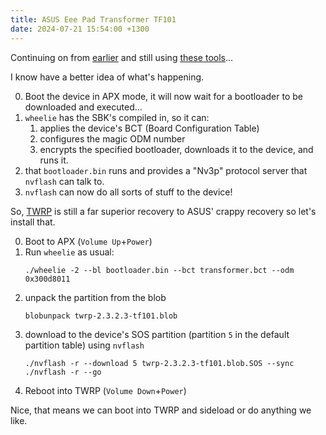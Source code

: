 ```yaml
---
title: ASUS Eee Pad Transformer TF101
date: 2024-07-21 15:54:00 +1300
---
```


Continuing on from [earlier](/2024/03/20/tf101.html) and still using [these tools](https://gitlab.com/antoni.aloytorrens/u-boot-tf101-tools.git)...

I know have a better idea of what's happening.

0. Boot the device in APX mode, it will now wait for a bootloader to be downloaded and executed...
1. `wheelie` has the SBK's compiled in, so it can:
   1. applies the device's BCT (Board Configuration Table)
   2. configures the magic ODM number
   3. encrypts the specified bootloader, downloads it to the device, and runs it.
2. that `bootloader.bin` runs and provides a "Nv3p" protocol server that `nvflash` can talk to.
3. `nvflash` can now do all sorts of stuff to the device!

So, [TWRP](https://twrp.me/asus/asustransformerTF101.html) is still a far superior recovery to ASUS' crappy recovery so let's install that.

0. Boot to APX (`Volume Up`+`Power`)
1. Run `wheelie` as usual:
   ```
   ./wheelie -2 --bl bootloader.bin --bct transformer.bct --odm 0x300d8011
   ```
2. unpack the partition from the blob
   ```
   blobunpack twrp-2.3.2.3-tf101.blob
   ```
3. download to the device's SOS partition (partition `5` in the default partition table) using `nvflash`
   ```
   ./nvflash -r --download 5 twrp-2.3.2.3-tf101.blob.SOS --sync
   ./nvflash -r --go
   ```
4. Reboot into TWRP (`Volume Down`+`Power`)

Nice, that means we can boot into TWRP and sideload or do anything we like.




